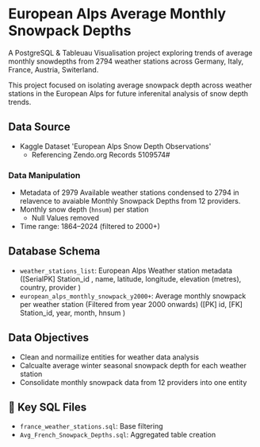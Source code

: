 # European Alps Average Monthly Snowpack Depths
A PostgreSQL & Tableuau Visualisation project exploring trends of average monthly snowdepths from 2794 weather stations across Germany, Italy, France, Austria, Switerland.

This project focused on isolating average snowpack depth across weather stations in the European Alps for future inferenital analysis of snow depth trends.

## Data Source
- Kaggle Dataset 'European Alps Snow Depth Observations'
  - Referencing Zendo.org Records 5109574#
    
   
### Data Manipulation
- Metadata of 2979 Available weather stations condensed to 2794 in relavence to avaiable Monthly Snowpack Depths from 12 providers. 
- Monthly snow depth (`hnsum`) per station
  - Null Values removed
- Time range: 1864–2024 (filtered to 2000+)

## Database Schema

- `weather_stations_list`: European Alps Weather station metadata
    ([SerialPK] Station_id ,
    name, 
    latitude, 
    longitude, 
    elevation (metres), 
    country, 
    provider )
- `european_alps_monthly_snowpack_y2000+`: Average monthly snowpack per weather station (Filtered from year 2000 onwards)
    ([PK] id,
    [FK] Station_id,
    year,
    month,
    hnsum 
    )


## Data Objectives
- Clean and normailize entities for weather data analysis
- Calcualte average winter seasonal snowpack depth for each weather station
- Consolidate monthly snowpack data from 12 providers into one entity

## 📂 Key SQL Files
- `france_weather_stations.sql`: Base filtering
- `Avg_French_Snowpack_Depths.sql`: Aggregated table creation

  

